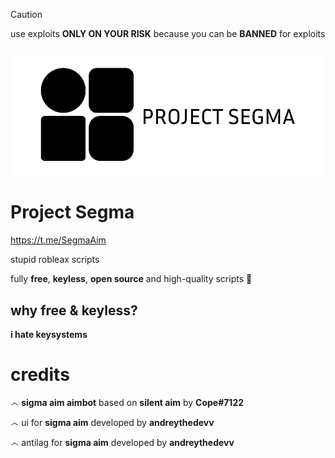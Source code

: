 > [!CAUTION]
> use exploits **ONLY ON YOUR RISK** because you can be **BANNED** for exploits
 
##

![Logo](https://github.com/AndreyTheDev/sigma/blob/main/ignore%20this/logo-white.png?raw=true)
# Project **Segma**
https://t.me/SegmaAim

stupid robleax scripts

fully **free**, **keyless**, **open source** and high-quality scripts 🏏

## why **free & keyless**? 
**i hate keysystems**

# **credits**
෴ **sigma aim aimbot** based on **silent aim** by **Cope#7122**

෴ ui for **sigma aim** developed by **andreythedevv**

෴ antilag for **sigma aim** developed by **andreythedevv**

